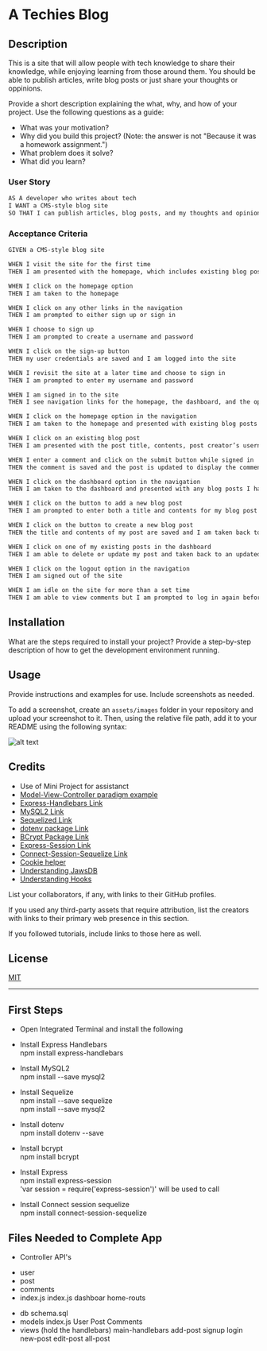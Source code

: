 # A Techies Blog

## Description

This is a site that will allow people with tech knowledge to share their knowledge, while enjoying learning from those around them.  You should be able to publish articles, write blog posts or just share your thoughts or oppinions.


Provide a short description explaining the what, why, and how of your project. Use the following questions as a guide:

- What was your motivation?
- Why did you build this project? (Note: the answer is not "Because it was a homework assignment.")
- What problem does it solve?
- What did you learn?

### User Story

```md
AS A developer who writes about tech
I WANT a CMS-style blog site
SO THAT I can publish articles, blog posts, and my thoughts and opinions
```

### Acceptance Criteria

```md
GIVEN a CMS-style blog site

WHEN I visit the site for the first time
THEN I am presented with the homepage, which includes existing blog posts if any have been posted; navigation links for the homepage and the dashboard; and the option to log in

WHEN I click on the homepage option
THEN I am taken to the homepage

WHEN I click on any other links in the navigation
THEN I am prompted to either sign up or sign in

WHEN I choose to sign up
THEN I am prompted to create a username and password

WHEN I click on the sign-up button
THEN my user credentials are saved and I am logged into the site

WHEN I revisit the site at a later time and choose to sign in
THEN I am prompted to enter my username and password

WHEN I am signed in to the site
THEN I see navigation links for the homepage, the dashboard, and the option to log out

WHEN I click on the homepage option in the navigation
THEN I am taken to the homepage and presented with existing blog posts that include the post title and the date created

WHEN I click on an existing blog post
THEN I am presented with the post title, contents, post creator’s username, and date created for that post and have the option to leave a comment

WHEN I enter a comment and click on the submit button while signed in
THEN the comment is saved and the post is updated to display the comment, the comment creator’s username, and the date created

WHEN I click on the dashboard option in the navigation
THEN I am taken to the dashboard and presented with any blog posts I have already created and the option to add a new blog post

WHEN I click on the button to add a new blog post
THEN I am prompted to enter both a title and contents for my blog post

WHEN I click on the button to create a new blog post
THEN the title and contents of my post are saved and I am taken back to an updated dashboard with my new blog post

WHEN I click on one of my existing posts in the dashboard
THEN I am able to delete or update my post and taken back to an updated dashboard

WHEN I click on the logout option in the navigation
THEN I am signed out of the site

WHEN I am idle on the site for more than a set time
THEN I am able to view comments but I am prompted to log in again before I can add, update, or delete comments
```

## Installation

What are the steps required to install your project? Provide a step-by-step description of how to get the development environment running.

## Usage

Provide instructions and examples for use. Include screenshots as needed.

To add a screenshot, create an `assets/images` folder in your repository and upload your screenshot to it. Then, using the relative file path, add it to your README using the following syntax:

![alt text](assets/images/screenshot.png)

## Credits

* Use of Mini Project for assistanct
* [Model-View-Controller paradigm example](https://www.freecodecamp.org/news/the-model-view-controller-pattern-mvc-architecture-and-frameworks-explained/)
* [Express-Handlebars Link](https://www.npmjs.com/package/express-handlebars)
* [MySQL2 Link](https://www.npmjs.com/package/mysql2)
* [Sequelized Link](https://www.npmjs.com/package/sequelize)
* [dotenv package Link](https://www.npmjs.com/package/dotenv)
* [BCrypt Package Link](https://www.npmjs.com/package/bcrypt)
* [Express-Session Link](https://www.npmjs.com/package/express-session)
* [Connect-Session-Sequelize Link](https://www.npmjs.com/package/connect-session-sequelize)
* [Cookie helper](https://expressjs.com/en/resources/middleware/session.html)
* [Understanding JawsDB](https://devcenter.heroku.com/articles/jawsdb#:~:text=JawsDB%20is%20a%20MySQL%2FMariaDB,for%20use%20with%20your%20application.)
* [Understanding Hooks](https://sequelize.org/docs/v6/other-topics/hooks/)





List your collaborators, if any, with links to their GitHub profiles.

If you used any third-party assets that require attribution, list the creators with links to their primary web presence in this section.

If you followed tutorials, include links to those here as well.

## License

[MIT](https://choosealicense.com/licenses/mit/)

---

## First Steps

* Open Integrated Terminal and install the following </br>

* Install Express Handlebars </br>
npm install express-handlebars </br>

* Install MySQL2  </br>
npm install --save mysql2 </br>

* Install Sequelize </br>
npm install --save sequelize </br>
npm install --save mysql2 </br>

* Install dotenv </br>
npm install dotenv --save </br>

* Install bcrypt </br>
npm install bcrypt </br>

* Install Express </br>
npm install express-session </br>
'var session = require('express-session')' will be used to call </br>

* Install Connect session sequelize </br>
npm install connect-session-sequelize </br>

## Files Needed to Complete App

* Controller
API's
- user
- post
- comments
- index.js
index.js
dashboar
home-routs
* db
schema.sql
* models
index.js
User
Post
Comments
* views (hold the handlebars)
main-handlebars
add-post
signup
login
new-post
edit-post
all-post